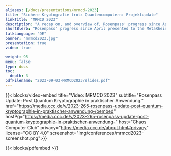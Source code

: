 ```yaml
---
aliases: [/docs/presentations/mrmcd-2023]
title: "Sichere Kryptografie trotz Quantencomputern: Projektupdate"
linkTitle: "MRMCD 2023"
description: "A recap on, and overview of, Rosenpass' progress since April presented to the MetaRheinMainChaosDays conference in Darmstadt."
shortBlerb: "Rosenpass' progress since April presented to the MetaRheinMainChaosDays conference"
talkLanguage: "DE"
banner: "mrmcd2023.jpg"
presentation: true
video: true

weight: 95
menu: false
type: docs
toc:
  depth: 3
pdfFilename: "2023-09-03-MRMCD2023/slides.pdf"
---
```


{{< blocks/video-embed title="Video: MRMCD 2023" subtitle="Rosenpass Update: Post Quantum Kryptographie in praktischer Anwendung." href="https://media.ccc.de/v/2023-265-rosenpass-update-post-quantum-kryptographie-in-praktischer-anwendung-/oembed" hostPg="https://media.ccc.de/v/2023-265-rosenpass-update-post-quantum-kryptographie-in-praktischer-anwendung-" host="Chaos Computer Club" privacy="https://media.ccc.de/about.html#privacy" license="CC BY 4.0" screenshot="img/conferences/mrmcd2023-screenshot.png">}}

{{< blocks/pdfembed >}}
